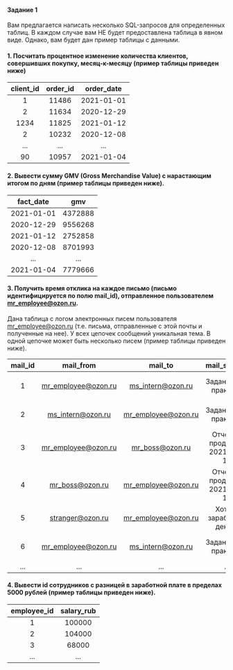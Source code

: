 #### Задание 1
Вам предлагается написать несколько SQL-запросов для определенных таблиц. В каждом случае вам НЕ будет предоставлена таблица в явном виде. Однако, вам будет дан пример таблицы с данными.

#### 1. Посчитать процентное изменение количества клиентов, совершивших покупку, месяц-к-месяцу (пример таблицы приведен ниже)

| client_id | order_id | order_date  |
| :-------: | :-------: | :------------: |
| 1           | 11486    | 2021-01-01 |
| 2           | 11634    | 2020-12-29 |
| 1234     | 11825     | 2021-01-12 |
| 2           | 10232    | 2020-12-08 |
| ...          | ...          | ...               |
| 90         | 10957     | 2021-01-04 |

#### 2. Вывести сумму GMV (Gross Merchandise Value) с нарастающим итогом по дням (пример таблицы приведен ниже).


| fact_date |     gmv       |
| :-------:   | :-------: |
| 2021-01-01 | 4372888 |
| 2020-12-29 |      9556268 |
| 2021-01-12 |      2752858 |
| 2020-12-08 |      8701993 |
| ...               |     ... |
| 2021-01-04 |      7779666 |

#### 3. Получить время отклика на каждое письмо (письмо идентифицируется по полю mail_id), отправленное пользователем mr_employee@ozon.ru.

Дана таблица с логом электронных писем пользователя mr_employee@ozon.ru (т.е. письма, отправленные с этой почты и полученные на нее). У всех цепочек сообщений уникальная тема. В одной цепочке может быть несколько писем (пример таблицы приведен ниже).

| mail_id | mail_from            | mail_to             | mail_subject                 | timestamp
| :-----: | :------------------: | :----------------:  | :--------------------------: | :--------------:   |
| 1        | mr_employee@ozon.ru | ms_intern@ozon.ru   | Задание для практики         | 2021-01-08 12:00:03 |
| 2        | ms_intern@ozon.ru   | mr_employee@ozon.ru | Задание для практики         | 2021-01-10 13:41:34 |
| 3        | mr_employee@ozon.ru | mr_boss@ozon.ru     | Отчет по продажам 2021-01-10 | 2021-01-11 15:02:57 |
| 4        | mr_boss@ozon.ru     | mr_employee@ozon.ru | Отчет по продажам 2021-01-10 | 2021-01-18 11:03:08 |
| 5        | stranger@ozon.ru    | mr_employee@ozon.ru | Хотите заработать денег?     | 2021-01-18 12:16:44 |
| 6        | mr_employee@ozon.ru | ms_intern@ozon.ru   | Задание для практики         | 2021-01-20 19:48:54 |
| ...      |  ...                | ...                 | ...                          | ...                 |

#### 4. Вывести id сотрудников с разницей в заработной плате в пределах 5000 рублей (пример таблицы приведен ниже).

| employee_id |    salary_rub |
| :-------:   | :-------: |
| 1                 |        100000 |
| 2                 |        104000 |
| 3                 |          68000 |
| ...               |                ... |
